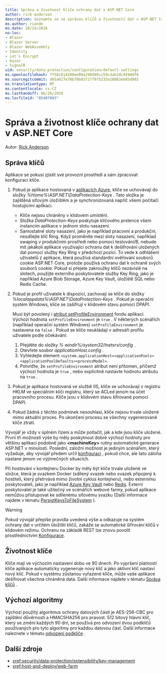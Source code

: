 ```yaml
---
title: Správa a životnost klíče ochrany dat v ASP.NET Core
author: rick-anderson
description: Seznamte se se správou klíčů a životností dat v ASP.NET Core.
ms.author: riande
ms.date: 10/14/2016
no-loc:
- Blazor
- Blazor Server
- Blazor WebAssembly
- Identity
- Let's Encrypt
- Razor
- SignalR
uid: security/data-protection/configuration/default-settings
ms.openlocfilehash: f758c814280ee09a240d99cc59cdab2dc4590df6
ms.sourcegitcommit: d65a027e78bf0b83727f975235a18863e685d902
ms.translationtype: MT
ms.contentlocale: cs-CZ
ms.lasthandoff: 06/26/2020
ms.locfileid: "85407093"
---
```

# <a name="data-protection-key-management-and-lifetime-in-aspnet-core"></a>Správa a životnost klíče ochrany dat v ASP.NET Core

Autor: [Rick Anderson](https://twitter.com/RickAndMSFT)

## <a name="key-management"></a>Správa klíčů

Aplikace se pokusí zjistit své provozní prostředí a sám zpracovat konfiguraci klíče.

1. Pokud je aplikace hostovaná v [aplikacích Azure](https://azure.microsoft.com/services/app-service/), klíče se uchovávají do složky *%Home%\ASP.NET\DataProtection-Keys* . Tato složka je zajištěná síťovým úložištěm a je synchronizovaná napříč všemi počítači hostujícími aplikaci.
   * Klíče nejsou chráněny v klidovém umístění.
   * Složka *DataProtection-Keys* poskytuje klíčového prstence všem instancím aplikace v jednom slotu nasazení.
   * Samostatné sloty nasazení, jako je například pracovní a produkční, nesdílejte klíč Ring. Když proměníte mezi sloty nasazení, například swaping v produkčním prostředí nebo pomocí testování/B, nebude mít jakákoli aplikace využívající ochranu dat k dešifrování uložených dat pomocí služby Key Ring v předchozí pozici. To vede k odhlášení uživatelů z aplikace, která používá standardní ověřování souborů cookie ASP.NET Core, protože používá ochranu dat k ochraně svých souborů cookie. Pokud si přejete zakroužky klíčů nezávislé na slotech, použijte externího poskytovatele služby Key Ring, jako je například Azure Blob Storage, Azure Key Vault, úložiště SQL nebo Redis Cache.

1. Pokud je profil uživatele k dispozici, zachovají se klíče do složky *%localappdata%\ASP.NET\DataProtection-Keys* . Pokud je operační systém Windows, klíče se zašifrují v klidovém stavu pomocí DPAPI.

   Musí být povolený i [atribut setProfileEnvironment](/iis/configuration/system.applicationhost/applicationpools/add/processmodel#configuration) fondu aplikací. Výchozí hodnota `setProfileEnvironment` je `true` . V některých scénářích (například operační systém Windows) `setProfileEnvironment` je nastavena na `false` . Pokud se klíče neukládají v adresáři profilu uživatele podle očekávání:

   1. Přejděte do složky *% windir%/system32/Inetsrv/config* .
   1. Otevřete soubor *applicationHost.config* .
   1. Vyhledejte element `<system.applicationHost><applicationPools><applicationPoolDefaults><processModel>`.
   1. Potvrďte, že `setProfileEnvironment` atribut není přítomen, přičemž výchozí hodnota je `true` , nebo explicitně nastavte hodnotu atributu na `true` .

1. Pokud je aplikace hostovaná ve službě IIS, klíče se uchovávají v registru HKLM ve speciálním klíči registru, který se ACLed jenom na účet pracovního procesu. Klíče jsou v klidovém stavu šifrované pomocí DPAPI.

1. Pokud žádná z těchto podmínek nesouhlasí, klíče nejsou trvale uložené mimo aktuální proces. Po ukončení procesu se všechny vygenerované klíče ztratí.

Vývojář je vždy v úplném řízení a může potlačit, jak a kde jsou klíče uložené. První tři možnosti výše by měly poskytnout dobré výchozí hodnoty pro většinu aplikací podobně jako **\<machineKey>** rutiny automatické generace ASP.NET v minulosti. Poslední, záložní možnost je jediným scénářem, který vyžaduje, aby vývojář předem určil [konfiguraci](xref:security/data-protection/configuration/overview) , pokud chce, ale tato záloha nastane jenom ve výjimečných situacích.

Při hostování v kontejneru Docker by měly být klíče trvale uložené ve složce, která je svazkem Docker (sdílený svazek nebo svazek připojený k hostiteli, který přetrvává mimo životní cyklus kontejneru), nebo externímu poskytovateli, jako je například [Azure Key Vault](https://azure.microsoft.com/services/key-vault/) nebo [Redis](https://redis.io/). Externí poskytovatel je také užitečný ve scénářích webové farmy, pokud aplikace nemůžou přistupovat ke sdílenému síťovému svazku (Další informace najdete v tématu [PersistKeysToFileSystem](xref:security/data-protection/configuration/overview#persistkeystofilesystem) ).

> [!WARNING]
> Pokud vývojář přepíše pravidla uvedená výše a odkazuje na systém ochrany dat v určitém úložišti klíčů, zakáže se automatické šifrování klíčů v klidovém režimu. Ochranu na základě REST lze znovu povolit prostřednictvím [Konfigurace](xref:security/data-protection/configuration/overview).

## <a name="key-lifetime"></a>Životnost klíče

Klíče mají ve výchozím nastavení dobu ve 90 dnech. Po vypršení platnosti klíče aplikace automaticky vygeneruje nový klíč a jako aktivní klíč nastaví nový klíč. Pokud v systému zůstanou vyřazené klíče, může vaše aplikace dešifrovat všechna chráněná data. Další informace najdete v tématu [Správa klíčů](xref:security/data-protection/implementation/key-management#key-expiration-and-rolling) .

## <a name="default-algorithms"></a>Výchozí algoritmy

Výchozí použitý algoritmus ochrany datových částí je AES-256-CBC pro zajištění důvěrnosti a HMACSHA256 pro pravost. 512 bitový hlavní klíč, který se změní každých 90 dní, se používá pro odvození dvou podklíčů používaných pro tyto algoritmy pro každou datovou část. Další informace naleznete v tématu [odvození podklíče](xref:security/data-protection/implementation/subkeyderivation#additional-authenticated-data-and-subkey-derivation) .

## <a name="additional-resources"></a>Další zdroje

* <xref:security/data-protection/extensibility/key-management>
* <xref:host-and-deploy/web-farm>
